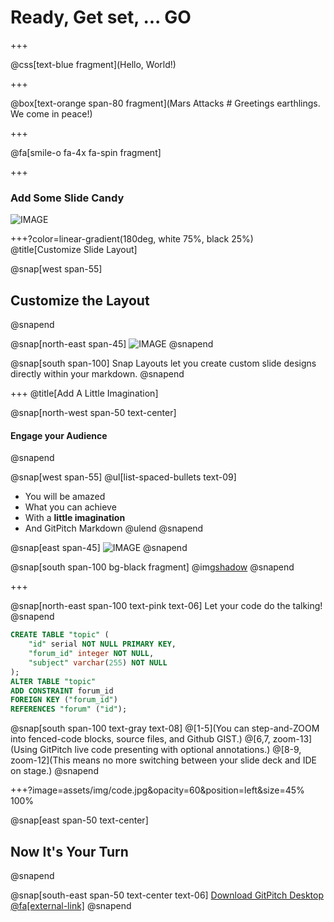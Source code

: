 # Ready, Get set, ... **GO**

+++

@css[text-blue fragment](Hello, World!)

+++

@box[text-orange span-80 fragment](Mars Attacks # Greetings earthlings. We come in peace!)

+++

@fa[smile-o fa-4x fa-spin fragment]

+++

### Add Some Slide Candy

![IMAGE](assets/img/presentation.png)

+++?color=linear-gradient(180deg, white 75%, black 25%)
@title[Customize Slide Layout]

@snap[west span-55]
## Customize the Layout
@snapend

@snap[north-east span-45]
![IMAGE](assets/img/presentation.png)
@snapend

@snap[south span-100]
Snap Layouts let you create custom slide designs directly within your markdown.
@snapend

+++
@title[Add A Little Imagination]

@snap[north-west span-50 text-center]
#### Engage your Audience
@snapend

@snap[west span-55]
@ul[list-spaced-bullets text-09]
- You will be amazed
- What you can achieve
- With a **little imagination**
- And GitPitch Markdown
@ulend
@snapend

@snap[east span-45]
![IMAGE](assets/img/conference.png)
@snapend

@snap[south span-100 bg-black fragment]
@img[shadow](assets/img/conference.png)
@snapend

+++

@snap[north-east span-100 text-pink text-06]
Let your code do the talking!
@snapend

```sql zoom-18
CREATE TABLE "topic" (
    "id" serial NOT NULL PRIMARY KEY,
    "forum_id" integer NOT NULL,
    "subject" varchar(255) NOT NULL
);
ALTER TABLE "topic"
ADD CONSTRAINT forum_id
FOREIGN KEY ("forum_id")
REFERENCES "forum" ("id");
```

@snap[south span-100 text-gray text-08]
@[1-5](You can step-and-ZOOM into fenced-code blocks, source files, and Github GIST.)
@[6,7, zoom-13](Using GitPitch live code presenting with optional annotations.)
@[8-9, zoom-12](This means no more switching between your slide deck and IDE on stage.)
@snapend


+++?image=assets/img/code.jpg&opacity=60&position=left&size=45% 100%

@snap[east span-50 text-center]
## Now It's **Your** Turn
@snapend

@snap[south-east span-50 text-center text-06]
[Download GitPitch Desktop @fa[external-link]](https://gitpitch.com/docs/getting-started/tutorial/)
@snapend

